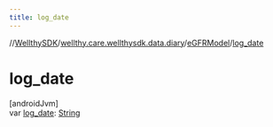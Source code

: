 ```yaml
---
title: log_date
---
```

//[WellthySDK](../../../index.html)/[wellthy.care.wellthysdk.data.diary](../index.html)/[eGFRModel](index.html)/[log_date](log_date.html)



# log_date



[androidJvm]\
var [log_date](log_date.html): [String](https://kotlinlang.org/api/latest/jvm/stdlib/kotlin/-string/index.html)





